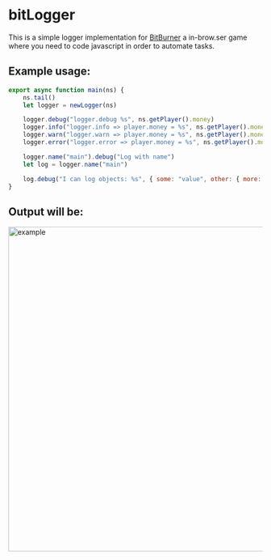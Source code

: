 # bitLogger
This is a simple logger implementation for [BitBurner](https://danielyxie.github.io/bitburner/) a in-brow.ser game where you need to code javascript in order to automate tasks.

## Example usage:
````javascript
export async function main(ns) {
	ns.tail()
	let logger = newLogger(ns)

	logger.debug("logger.debug %s", ns.getPlayer().money)
	logger.info("logger.info => player.money = %s", ns.getPlayer().money)
	logger.warn("logger.warn => player.money = %s", ns.getPlayer().money)
	logger.error("logger.error => player.money = %s", ns.getPlayer().money)

	logger.name("main").debug("Log with name")
	let log = logger.name("main")

	log.debug("I can log objects: %s", { some: "value", other: { more: true, complex: 1e2 }})
}
````

## Output will be:

<img width="642" alt="example" src="https://user-images.githubusercontent.com/3204560/211153346-a8517616-a2b9-41fb-84c8-78d2c2ce5381.png">
